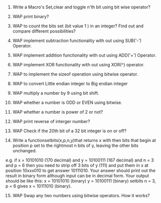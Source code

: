 1. Write a Macro's Set,clear and toggle n'th bit using bit wise operator?

2. WAP print binary?

3. WAP to count the bits set (bit value 1 ) in an integer? Find out and compare different possibilities?

4. WAP implement subtraction functionality with out using SUB('-') Operator.    

5. WAP implement addition functionality with out using ADD('+') Operator.   

6. WAP implement XOR functionality with out using XOR(^) operator.

7. WAP to implement the sizeof operation using bitwise operator.  

8. WAP to convert Little endian integer to Big endian integer 

9. WAP multiply a number by 9 using bit shift.

10. WAP whether a number is ODD or EVEN using bitwise.

11. WAP whether a number is power of 2 or not?

12. WAP print reverse of interger number? 

13. WAP Check if the 20th bit of a 32 bit integer is on or off?

14. Write a functionsetbits(x,p,n,y)that returns x with then bits that begin at position p set to the rightmost n bits of y, leaving the other bits unchanged.

e.g. if x = 10101010 (170 decimal) and y = 10100111 (167 decimal) and n = 3 and p = 6 then
you need to strip off 3 bits of y (111) and put them in x at position 10xxx010 to get answer
10111010. Your answer should print out the result in binary form although input can be in
decimal form.
Your output should be like this:
x = 10101010 (binary)
y = 10100111 (binary)
setbits n = 3, p = 6 gives x = 10111010 (binary).

15. WAP Swap any two numbers using bitwise operators. How it works?

